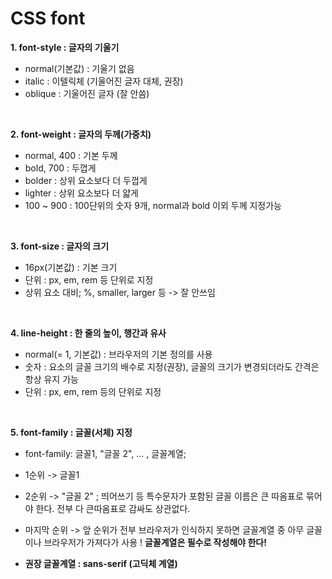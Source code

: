 # CSS font

**1. font-style : 글자의 기울기**
- normal(기본값) : 기울기 없음
- italic : 이텔릭체 (기울어진 글자 대체, 권장)
- oblique : 기울어진 글자 (잘 안씀)

<br>

**2. font-weight : 글자의 두께(가중치)**
- normal, 400 : 기본 두께
- bold, 700 : 두껍게
- bolder : 상위 요소보다 더 두껍게
- lighter : 상위 요소보다 더 얇게
- 100 ~ 900 : 100단위의 숫자 9개, normal과 bold 이외 두께 지정가능

<br>

**3. font-size : 글자의 크기**
- 16px(기본값) : 기본 크기
- 단위 : px, em, rem 등 단위로 지정
- 상위 요소 대비; %, smaller, larger 등 -> 잘 안쓰임

<br>

**4. line-height : 한 줄의 높이, 행간과 유사**
- normal(= 1, 기본값) : 브라우저의 기본 정의를 사용
- 숫자 : 요소의 글꼴 크기의 배수로 지정(권장), 글꼴의 크기가 변경되더라도 간격은 항상 유지 가능
- 단위 : px, em, rem 등의 단위로 지정

<br>

**5. font-family : 글꼴(서체) 지정**

* font-family: 글꼴1, "글꼴 2", ... , 글꼴계열;
* 1순위 -> 글꼴1
* 2순위 -> "글꼴 2" ; 띄어쓰기 등 특수문자가 포함된 글꼴 이름은 큰 따옴표로 묶어야 한다. 전부 다 큰따옴표로 감싸도 상관없다.
* 마지막 순위 -> 앞 순위가 전부 브라우저가 인식하지 못하면 글꼴계열 중 아무 글꼴이나 브라우저가 가져다가 사용
! **글꼴계열은 필수로 작성해야 한다!**

* **권장 글꼴계열 : sans-serif (고딕체 계열)**